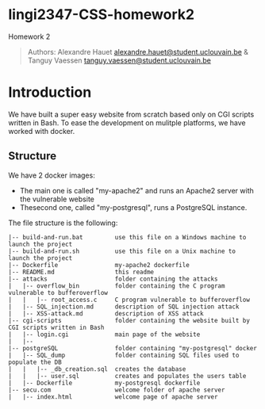# lingi2347-CSS-homework2
Homework 2

> Authors: Alexandre Hauet <alexandre.hauet@student.uclouvain.be> & Tanguy Vaessen <tanguy.vaessen@student.uclouvain.be>

# Introduction
We have built a super easy website from scratch based only on CGI scripts written in Bash.
To ease the development on mulitple platforms, we have worked with docker.

## Structure
We have 2 docker images:
  - The main one is called "my-apache2" and runs an Apache2 server with the vulnerable website
  - Thesecond one, called "my-postgresql", runs a PostgreSQL instance.

The file structure is the following:

    |-- build-and-run.bat         use this file on a Windows machine to launch the project
    |-- build-and-run.sh          use this file on a Unix machine to launch the project
    |-- Dockerfile                my-apache2 dockerfile
    |-- README.md                 this readme
    |-- attacks                   folder containing the attacks
    |   |-- overflow_bin          folder containing the C program vulnerable to bufferoverflow
    |   |   |-- root_access.c     C program vulnerable to bufferoverflow
    |   |-- SQL_injection.md      description of SQL injection attack
    |   |-- XSS-attack.md         description of XSS attack
    |-- cgi-scripts               folder containing the website built by CGI scripts written in Bash
    |   |-- login.cgi             main page of the website
    |   |--
    |-- postgreSQL                folder containing "my-postgresql" docker
    |   |-- SQL_dump              folder containing SQL files used to populate the DB
    |   |   |-- _db_creation.sql  creates the database
    |   |   |-- user.sql          creates and populates the users table
    |   |-- Dockerfile            my-postgresql dockerfile
    |-- secu.com                  welcome folder of apache server
    |   |-- index.html            welcome page of apache server
    
